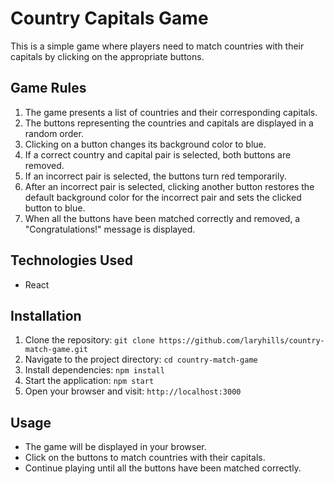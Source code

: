 # Country Capitals Game

This is a simple game where players need to match countries with their capitals by clicking on the appropriate buttons.

## Game Rules

1. The game presents a list of countries and their corresponding capitals.
2. The buttons representing the countries and capitals are displayed in a random order.
3. Clicking on a button changes its background color to blue.
4. If a correct country and capital pair is selected, both buttons are removed.
5. If an incorrect pair is selected, the buttons turn red temporarily.
6. After an incorrect pair is selected, clicking another button restores the default background color for the incorrect pair and sets the clicked button to blue.
7. When all the buttons have been matched correctly and removed, a "Congratulations!" message is displayed.

## Technologies Used

- React

## Installation

1. Clone the repository: `git clone https://github.com/laryhills/country-match-game.git`
2. Navigate to the project directory: `cd country-match-game`
3. Install dependencies: `npm install`
4. Start the application: `npm start`
5. Open your browser and visit: `http://localhost:3000`

## Usage

- The game will be displayed in your browser.
- Click on the buttons to match countries with their capitals.
- Continue playing until all the buttons have been matched correctly.


